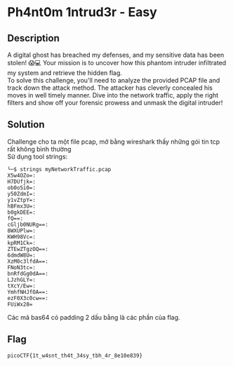 # Ph4nt0m 1ntrud3r - Easy
## Description
A digital ghost has breached my defenses, and my sensitive data has been stolen! 😱💻 Your mission is to uncover how this phantom intruder infiltrated my system and retrieve the hidden flag.  
To solve this challenge, you'll need to analyze the provided PCAP file and track down the attack method. The attacker has cleverly concealed his moves in well timely manner. Dive into the network traffic, apply the right filters and show off your forensic prowess and unmask the digital intruder!
## Solution
Challenge cho ta một file pcap, mở bằng wireshark thấy những gói tin tcp rất không bình thường  
Sử dụng tool strings:
```
└─$ strings myNetworkTraffic.pcap 
X5w4OZo=:
H7DUfjk=:
ob0o5i0=:
y50ZdmI=:
y1vZtpY=:
hBFmx3U=:
b0gkDEE=:
fQ==:
cGljb0NURg==:
8WXUPlw=:
KWH98Vc=:
kpRM1Ck=:
ZTEwZTgzOQ==:
6dmdW8U=:
XzM0c3lfdA==:
FNoN3tc=:
bnRfdGg0dA==:
LJzhGLY=:
tXcY/Ew=:
YmhfNHJfOA==:
ezF0X3c0cw==:
FUiWx28=
```
Các mã bas64 có padding 2 dấu bằng là các phần của flag.
## Flag
```
picoCTF{1t_w4snt_th4t_34sy_tbh_4r_8e10e839}
```